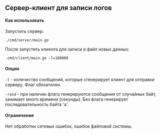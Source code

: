 ## Сервер-клиент для записи логов

#### Как использовать

Запустить сервер: 

`./cmd/server/main.go`

После запустить клиента для записи в файл новых данных: 

`.cmd/client/main.go -l=100000`

#### Опции

`-l` - количество сообщений, которые сгенерирует клиент для отправки серверу. Флаг обязателен.

`-rand` - при наличии флага генерируются сообщения от случайных байт, занимает много времени (секунды). 
Без флага генерирует последовательность байта 'a'.

#### Ограничения
Нет обработки сетевых ошибок, ошибок файловой системы.